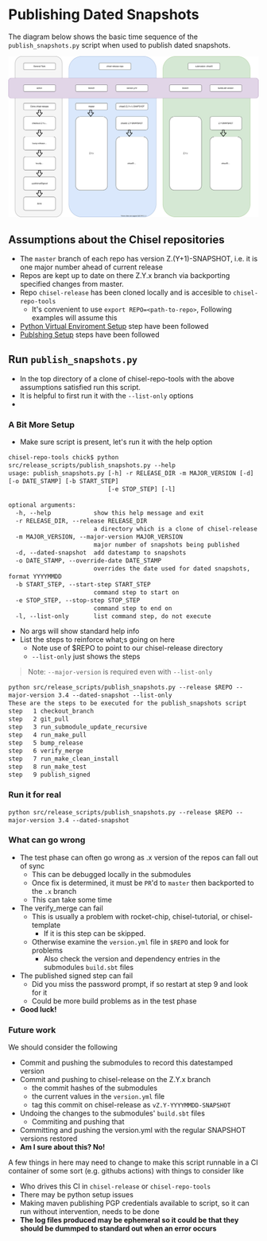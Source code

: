 # Publishing Dated Snapshots

The diagram below shows the basic time sequence of the `publish_snapshots.py` script when used to publish dated
snapshots.

![](images/publish-dated-snapshots.svg)

## Assumptions about the Chisel repositories

- The `master` branch of each repo has version Z.(Y+1)-SNAPSHOT, i.e. it is one major number ahead of current release
- Repos are kept up to date on there Z.Y.x branch via backporting specified changes from master.
- Repo `chisel-release` has been cloned locally and is accesible to `chisel-repo-tools`
    - It's convenient to use `export REPO=<path-to-repo>`, Following examples will assume this
- [Python Virtual Enviroment Setup](python_venv_setup.md) step have been followed
- [Publshing Setup](publishing_setup.md) steps have been followed

## Run `publish_snapshots.py`

- In the top directory of a clone of chisel-repo-tools with the above assumptions satisfied run this script.
- It is helpful to first run it with the `--list-only` options
-

### A Bit More Setup

- Make sure script is present, let's run it with the help option

```
chisel-repo-tools chick$ python src/release_scripts/publish_snapshots.py --help
usage: publish_snapshots.py [-h] -r RELEASE_DIR -m MAJOR_VERSION [-d] [-o DATE_STAMP] [-b START_STEP]
                            [-e STOP_STEP] [-l]

optional arguments:
  -h, --help            show this help message and exit
  -r RELEASE_DIR, --release RELEASE_DIR
                        a directory which is a clone of chisel-release
  -m MAJOR_VERSION, --major-version MAJOR_VERSION
                        major number of snapshots being published
  -d, --dated-snapshot  add datestamp to snapshots
  -o DATE_STAMP, --override-date DATE_STAMP
                        overrides the date used for dated snapshots, format YYYYMMDD
  -b START_STEP, --start-step START_STEP
                        command step to start on
  -e STOP_STEP, --stop-step STOP_STEP
                        command step to end on
  -l, --list-only       list command step, do not execute

```

- No args will show standard help info
- List the steps to reinforce what;s going on here
    - Note use of $REPO to point to our chisel-release directory
    - `--list-only` just shows the steps

> Note: `--major-version` is required even with `--list-only`

```
python src/release_scripts/publish_snapshots.py --release $REPO --major-version 3.4 --dated-snapshot --list-only
These are the steps to be executed for the publish_snapshots script
step   1 checkout_branch
step   2 git_pull
step   3 run_submodule_update_recursive
step   4 run_make_pull
step   5 bump_release
step   6 verify_merge
step   7 run_make_clean_install
step   8 run_make_test
step   9 publish_signed
```

### Run it for real

```build
python src/release_scripts/publish_snapshots.py --release $REPO --major-version 3.4 --dated-snapshot
```

### What can go wrong

- The test phase can often go wrong as .x version of the repos can fall out of sync
    - This can be debugged locally in the submodules
    - Once fix is determined, it must be `PR`'d to `master` then backported to the `.x` branch
    - This can take some time
- The verify_merge can fail
    - This is usually a problem with rocket-chip, chisel-tutorial, or chisel-template
        - If it is this step can be skipped.
    - Otherwise examine the `version.yml` file in `$REPO` and look for problems
        - Also check the version and dependency entries in the submodules `build.sbt` files
- The published signed step can fail
    - Did you miss the password prompt, if so restart at step 9 and look for it
    - Could be more build problems as in the test phase
- **Good luck!**

### Future work

We should consider the following

- Commit and pushing the submodules to record this datestamped version
- Commit and pushing to chisel-release on the Z.Y.x branch
    - the commit hashes of the submodules
    - the current values in the `version.yml` file
    - tag this commit on chisel-release as `vZ.Y-YYYYMMDD-SNAPSHOT`
- Undoing the changes to the submodules' `build.sbt` files
    - Commiting and pushing that
- Committing and pushing the version.yml with the regular SNAPSHOT versions restored
- **Am I sure about this? No!**

A few things in here may need to change to make this script runnable in a CI container of some sort (e.g. githubs
actions)
with things to consider like

- Who drives this CI in `chisel-release` or `chisel-repo-tools`
- There may be python setup issues
- Making maven publishing PGP credentials available to script, so it can run without intervention, needs to be done
- **The log files produced may be ephemeral so it could be that they should be dummped to standard out when an error
  occurs**
